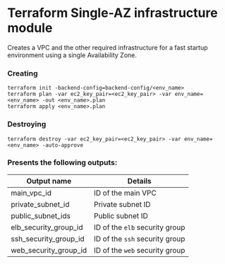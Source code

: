 # Terraform Single-AZ infrastructure module

Creates a VPC and the other required infrastructure for a fast startup environment using a single Availability Zone.

### Creating

    terraform init -backend-config=backend-config/<env_name>
    terraform plan -var ec2_key_pair=<ec2_key_pair> -var env_name=<env_name> -out <env_name>.plan
    terraform apply <env_name>.plan

### Destroying

    terraform destroy -var ec2_key_pair=<ec2_key_pair> -var env_name=<env_name> -auto-approve

### Presents the following outputs:

| Output name           | Details                        |
| --------------------- | ------------------------------ |
| main_vpc_id           | ID of the main VPC             |
| private_subnet_id     | Private subnet ID              |
| public_subnet_ids     | Public subnet ID               |
| elb_security_group_id | ID of the `elb` security group |
| ssh_security_group_id | ID of the `ssh` security group |
| web_security_group_id | ID of the `web` security group |
